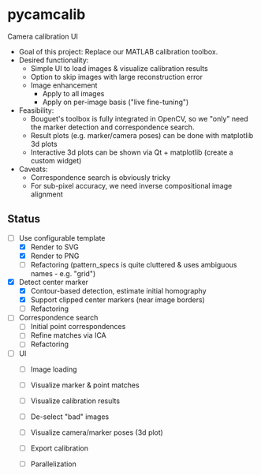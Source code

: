 # pycamcalib
Camera calibration UI

* Goal of this project: Replace our MATLAB calibration toolbox.
* Desired functionality:
  * Simple UI to load images & visualize calibration results
  * Option to skip images with large reconstruction error
  * Image enhancement
    * Apply to all images
    * Apply on per-image basis ("live fine-tuning")
* Feasibility:
  * Bouguet's toolbox is fully integrated in OpenCV, so we "only" need the marker detection and correspondence search.
  * Result plots (e.g. marker/camera poses) can be done with matplotlib 3d plots
  * Interactive 3d plots can be shown via Qt + matplotlib (create a custom widget)
* Caveats:
  * Correspondence search is obviously tricky
  * For sub-pixel accuracy, we need inverse compositional image alignment

## Status
* [ ] Use configurable template
  * [x] Render to SVG
  * [x] Render to PNG
  * [ ] Refactoring (pattern_specs is quite cluttered & uses ambiguous names - e.g. "grid")
* [x] Detect center marker
  * [x] Contour-based detection, estimate initial homography
  * [x] Support clipped center markers (near image borders)
  * [ ] Refactoring
* [ ] Correspondence search
  * [ ] Initial point correspondences
  * [ ] Refine matches via ICA
  * [ ] Refactoring
* [ ] UI
  * [ ] Image loading
  * [ ] Visualize marker & point matches 
  * [ ] Visualize calibration results
  * [ ] De-select "bad" images
  * [ ] Visualize camera/marker poses (3d plot)
  * [ ] Export calibration
  * [ ] Parallelization

